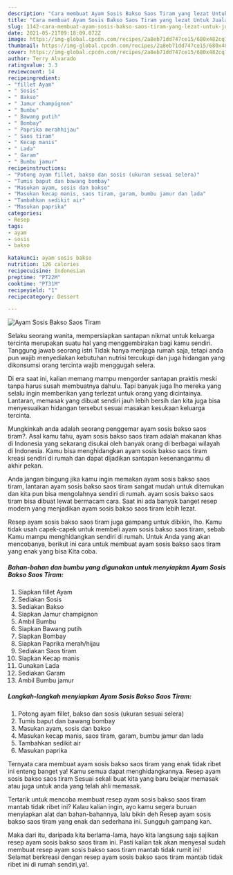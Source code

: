 ```yaml
---
description: "Cara membuat Ayam Sosis Bakso Saos Tiram yang lezat Untuk Jualan"
title: "Cara membuat Ayam Sosis Bakso Saos Tiram yang lezat Untuk Jualan"
slug: 1142-cara-membuat-ayam-sosis-bakso-saos-tiram-yang-lezat-untuk-jualan
date: 2021-05-21T09:18:09.072Z
image: https://img-global.cpcdn.com/recipes/2a8eb71dd747ce15/680x482cq70/ayam-sosis-bakso-saos-tiram-foto-resep-utama.jpg
thumbnail: https://img-global.cpcdn.com/recipes/2a8eb71dd747ce15/680x482cq70/ayam-sosis-bakso-saos-tiram-foto-resep-utama.jpg
cover: https://img-global.cpcdn.com/recipes/2a8eb71dd747ce15/680x482cq70/ayam-sosis-bakso-saos-tiram-foto-resep-utama.jpg
author: Terry Alvarado
ratingvalue: 3.3
reviewcount: 14
recipeingredient:
- "fillet Ayam"
- " Sosis"
- " Bakso"
- " Jamur champignon"
- " Bumbu"
- " Bawang putih"
- " Bombay"
- " Paprika merahhijau"
- " Saos tiram"
- " Kecap manis"
- " Lada"
- " Garam"
- " Bumbu jamur"
recipeinstructions:
- "Potong ayam fillet, bakso dan sosis (ukuran sesuai selera)"
- "Tumis baput dan bawang bombay"
- "Masukan ayam, sosis dan bakso"
- "Masukan kecap manis, saos tiram, garam, bumbu jamur dan lada"
- "Tambahkan sedikit air"
- "Masukan paprika"
categories:
- Resep
tags:
- ayam
- sosis
- bakso

katakunci: ayam sosis bakso 
nutrition: 126 calories
recipecuisine: Indonesian
preptime: "PT22M"
cooktime: "PT31M"
recipeyield: "1"
recipecategory: Dessert

---
```



![Ayam Sosis Bakso Saos Tiram](https://img-global.cpcdn.com/recipes/2a8eb71dd747ce15/680x482cq70/ayam-sosis-bakso-saos-tiram-foto-resep-utama.jpg)

Selaku seorang wanita, mempersiapkan santapan nikmat untuk keluarga tercinta merupakan suatu hal yang menggembirakan bagi kamu sendiri. Tanggung jawab seorang istri Tidak hanya menjaga rumah saja, tetapi anda pun wajib menyediakan kebutuhan nutrisi tercukupi dan juga hidangan yang dikonsumsi orang tercinta wajib menggugah selera.

Di era  saat ini, kalian memang mampu mengorder santapan praktis meski tanpa harus susah membuatnya dahulu. Tapi banyak juga lho mereka yang selalu ingin memberikan yang terlezat untuk orang yang dicintainya. Lantaran, memasak yang dibuat sendiri jauh lebih bersih dan kita juga bisa menyesuaikan hidangan tersebut sesuai masakan kesukaan keluarga tercinta. 



Mungkinkah anda adalah seorang penggemar ayam sosis bakso saos tiram?. Asal kamu tahu, ayam sosis bakso saos tiram adalah makanan khas di Indonesia yang sekarang disukai oleh banyak orang di berbagai wilayah di Indonesia. Kamu bisa menghidangkan ayam sosis bakso saos tiram kreasi sendiri di rumah dan dapat dijadikan santapan kesenanganmu di akhir pekan.

Anda jangan bingung jika kamu ingin memakan ayam sosis bakso saos tiram, lantaran ayam sosis bakso saos tiram sangat mudah untuk ditemukan dan kita pun bisa mengolahnya sendiri di rumah. ayam sosis bakso saos tiram bisa dibuat lewat bermacam cara. Saat ini ada banyak banget resep modern yang menjadikan ayam sosis bakso saos tiram lebih lezat.

Resep ayam sosis bakso saos tiram juga gampang untuk dibikin, lho. Kamu tidak usah capek-capek untuk membeli ayam sosis bakso saos tiram, sebab Kamu mampu menghidangkan sendiri di rumah. Untuk Anda yang akan mencobanya, berikut ini cara untuk membuat ayam sosis bakso saos tiram yang enak yang bisa Kita coba.

<!--inarticleads1-->

##### Bahan-bahan dan bumbu yang digunakan untuk menyiapkan Ayam Sosis Bakso Saos Tiram:

1. Siapkan fillet Ayam
1. Sediakan  Sosis
1. Sediakan  Bakso
1. Siapkan  Jamur champignon
1. Ambil  Bumbu
1. Siapkan  Bawang putih
1. Siapkan  Bombay
1. Siapkan  Paprika merah/hijau
1. Sediakan  Saos tiram
1. Siapkan  Kecap manis
1. Gunakan  Lada
1. Sediakan  Garam
1. Ambil  Bumbu jamur




<!--inarticleads2-->

##### Langkah-langkah menyiapkan Ayam Sosis Bakso Saos Tiram:

1. Potong ayam fillet, bakso dan sosis (ukuran sesuai selera)
1. Tumis baput dan bawang bombay
1. Masukan ayam, sosis dan bakso
1. Masukan kecap manis, saos tiram, garam, bumbu jamur dan lada
1. Tambahkan sedikit air
1. Masukan paprika




Ternyata cara membuat ayam sosis bakso saos tiram yang enak tidak ribet ini enteng banget ya! Kamu semua dapat menghidangkannya. Resep ayam sosis bakso saos tiram Sesuai sekali buat kita yang baru belajar memasak atau juga untuk anda yang telah ahli memasak.

Tertarik untuk mencoba membuat resep ayam sosis bakso saos tiram mantab tidak ribet ini? Kalau kalian ingin, ayo kamu segera buruan menyiapkan alat dan bahan-bahannya, lalu bikin deh Resep ayam sosis bakso saos tiram yang enak dan sederhana ini. Sungguh gampang kan. 

Maka dari itu, daripada kita berlama-lama, hayo kita langsung saja sajikan resep ayam sosis bakso saos tiram ini. Pasti kalian tak akan menyesal sudah membuat resep ayam sosis bakso saos tiram mantab tidak rumit ini! Selamat berkreasi dengan resep ayam sosis bakso saos tiram mantab tidak ribet ini di rumah sendiri,ya!.

